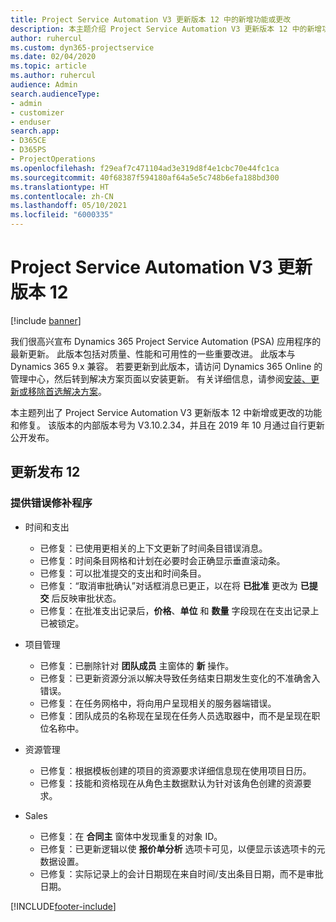 ```yaml
---
title: Project Service Automation V3 更新版本 12 中的新增功能或更改
description: 本主题介绍 Project Service Automation V3 更新版本 12 中的新增功能。
author: ruhercul
ms.custom: dyn365-projectservice
ms.date: 02/04/2020
ms.topic: article
ms.author: ruhercul
audience: Admin
search.audienceType:
- admin
- customizer
- enduser
search.app:
- D365CE
- D365PS
- ProjectOperations
ms.openlocfilehash: f29eaf7c471104ad3e319d8f4e1cbc70e44fc1ca
ms.sourcegitcommit: 40f68387f594180af64a5e5c748b6efa188bd300
ms.translationtype: HT
ms.contentlocale: zh-CN
ms.lasthandoff: 05/10/2021
ms.locfileid: "6000335"
---
```

# <a name="project-service-automation-update-release-12-v3"></a>Project Service Automation V3 更新版本 12

[!include [banner](../includes/psa-now-project-operations.md)]

我们很高兴宣布 Dynamics 365 Project Service Automation (PSA) 应用程序的最新更新。 此版本包括对质量、性能和可用性的一些重要改进。 此版本与 Dynamics 365 9.x 兼容。 若要更新到此版本，请访问 Dynamics 365 Online 的管理中心，然后转到解决方案页面以安装更新。 有关详细信息，请参阅[安装、更新或移除首选解决方案](/power-platform/admin/install-remove-preferred-solution)。

本主题列出了 Project Service Automation V3 更新版本 12 中新增或更改的功能和修复。 该版本的内部版本号为 V3.10.2.34，并且在 2019 年 10 月通过自行更新公开发布。

## <a name="update-release-12"></a>更新发布 12

### <a name="bug-fixes"></a>提供错误修补程序

- 时间和支出

    - 已修复：已使用更相关的上下文更新了时间条目错误消息。
    - 已修复：时间条目网格和计划在必要时会正确显示垂直滚动条。
    - 已修复：可以批准提交的支出和时间条目。
    - 已修复：“取消审批确认”对话框消息已更正，以在将 **已批准** 更改为 **已提交** 后反映审批状态。
    - 已修复：在批准支出记录后，**价格**、**单位** 和 **数量** 字段现在在支出记录上已被锁定。

- 项目管理

    - 已修复：已删除针对 **团队成员** 主窗体的 **新** 操作。
    - 已修复：已更新资源分派以解决导致任务结束日期发生变化的不准确舍入错误。
    - 已修复：在任务网格中，将向用户呈现相关的服务器端错误。
    - 已修复：团队成员的名称现在呈现在任务人员选取器中，而不是呈现在职位名称中。

- 资源管理

    - 已修复：根据模板创建的项目的资源要求详细信息现在使用项目日历。
    - 已修复：技能和资格现在从角色主数据默认为针对该角色创建的资源要求。

- Sales

    - 已修复：在 **合同主** 窗体中发现重复的对象 ID。
    - 已修复：已更新逻辑以使 **报价单分析** 选项卡可见，以便显示该选项卡的元数据设置。
    - 已修复：实际记录上的会计日期现在来自时间/支出条目日期，而不是审批日期。


[!INCLUDE[footer-include](../includes/footer-banner.md)]